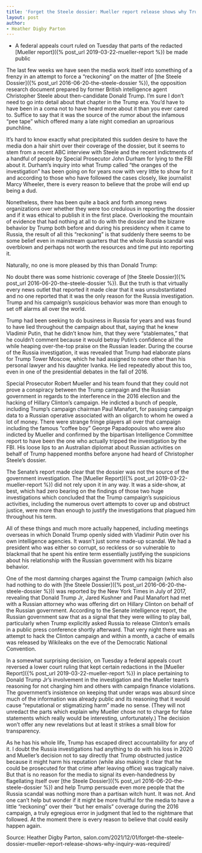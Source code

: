 ```yaml
---
title: 'Forget the Steele dossier: Mueller report release shows why Trump-Russia inquiry was required'
layout: post
author:
- Heather Digby Parton
---
```


- A federal appeals court ruled on Tuesday that parts of the redacted [Mueller report]({% post_url 2019-03-22-mueller-report %}) be made public

The last few weeks we have seen the media work itself into something of a frenzy in an attempt to force a “reckoning” on the matter of [the Steele Dossier]({% post_url 2016-06-20-the-steele-dossier %}), the opposition research document prepared by former British intelligence agent Christopher Steele about then-candidate Donald Trump. I’m sure I don’t need to go into detail about that chapter in the Trump era. You’d have to have been in a coma not to have heard more about it than you ever cared to. Suffice to say that it was the source of the rumor about the infamous “pee tape” which offered many a late night comedian an uproarious punchline.

It’s hard to know exactly what precipitated this sudden desire to have the media don a hair shirt over their coverage of the dossier, but it seems to stem from a recent ABC interview with Steele and the recent indictments of a handful of people by Special Prosecutor John Durham for lying to the FBI about it. Durham’s inquiry into what Trump called “the oranges of the investigation” has been going on for years now with very little to show for it and according to those who have followed the cases closely, like journalist Marcy Wheeler, there is every reason to believe that the probe will end up being a dud.

Nonetheless, there has been quite a back and forth among news organizations over whether they were too credulous in reporting the dossier and if it was ethical to publish it in the first place. Overlooking the mountain of evidence that had nothing at all to do with the dossier and the bizarre behavior by Trump both before and during his presidency when it came to Russia, the result of all this “reckoning” is that suddenly there seems to be some belief even in mainstream quarters that the whole Russia scandal was overblown and perhaps not worth the resources and time put into reporting it.

Naturally, no one is more pleased by this than Donald Trump:

No doubt there was some histrionic coverage of [the Steele Dossier]({% post_url 2016-06-20-the-steele-dossier %}). But the truth is that virtually every news outlet that reported it made clear that it was unsubstantiated and no one reported that it was the only reason for the Russia investigation. Trump and his campaign’s suspicious behavior was more than enough to set off alarms all over the world.

Trump had been seeking to do business in Russia for years and was found to have lied throughout the campaign about that, saying that he knew Vladimir Putin, that he didn’t know him, that they were “stablemates,” that he couldn’t comment because it would betray Putin’s confidence all the while heaping over-the-top praise on the Russian leader. During the course of the Russia investigation, it was revealed that Trump had elaborate plans for Trump Tower Moscow, which he had assigned to none other than his personal lawyer and his daughter Ivanka. He lied repeatedly about this too, even in one of the presidential debates in the fall of 2016.

Special Prosecutor Robert Mueller and his team found that they could not prove a conspiracy between the Trump campaign and the Russian government in regards to the interference in the 2016 election and the hacking of Hillary Clinton’s campaign. He indicted a bunch of people, including Trump’s campaign chairman Paul Manafort, for passing campaign data to a Russian operative associated with an oligarch to whom he owed a lot of money. There were strange fringe players all over that campaign including the famous “coffee boy” George Papadopoulos who were also indicted by Mueller and confirmed by the bipartisan Intelligence Committee report to have been the one who actually tripped the investigation by the FBI. His loose lips to an Australian diplomat about Russian activities on behalf of Trump happened months before anyone had heard of Christopher Steele’s dossier.

The Senate’s report made clear that the dossier was not the source of the government investigation. The [Mueller Report]({% post_url 2019-03-22-mueller-report %}) did not rely upon it in any way. It was a side-show, at best, which had zero bearing on the findings of those two huge investigations which concluded that the Trump campaign’s suspicious activities, including the numerous overt attempts to cover up and obstruct justice, were more than enough to justify the investigations that plagued him throughout his term.

All of these things and much more actually happened, including meetings overseas in which Donald Trump openly sided with Vladimir Putin over his own intelligence agencies. It wasn’t just some made-up scandal. We had a president who was either so corrupt, so reckless or so vulnerable to blackmail that he spent his entire term essentially justifying the suspicions about his relationship with the Russian government with his bizarre behavior.

One of the most damning charges against the Trump campaign (which also had nothing to do with [the Steele Dossier]({% post_url 2016-06-20-the-steele-dossier %})) was reported by the New York Times in July of 2017, revealing that Donald Trump Jr, Jared Kushner and Paul Manafort had met with a Russian attorney who was offering dirt on Hillary Clinton on behalf of the Russian government. According to the Senate intelligence report, the Russian government saw that as a signal that they were willing to play ball, particularly when Trump explicitly asked Russia to release Clinton’s emails in a public press conference shortly afterward. That very night there was an attempt to hack the Clinton campaign and within a month, a cache of emails was released by Wikileaks on the eve of the Democratic National Convention.

In a somewhat surprising decision, on Tuesday a federal appeals court reversed a lower court ruling that kept certain redactions in the [Mueller Report]({% post_url 2019-03-22-mueller-report %}) in place pertaining to Donald Trump Jr’s involvement in the investigation and the Mueller team’s reasoning for not charging him and others with campaign finance violations. The government’s insistence on keeping that under wraps was absurd since much of the information was already public and its reasoning that it would cause “reputational or stigmatizing harm” made no sense. (They will not unredact the parts which explain why Mueller chose not to charge for false statements which really would be interesting, unfortunately.) The decision won’t offer any new revelations but at least it strikes a small blow for transparency.

As he has his whole life, Trump has escaped direct accountability for any of it. I doubt the Russia investigations had anything to do with his loss in 2020 and Mueller’s decision not to say directly that Trump obstructed justice because it might harm his reputation (while also making it clear that he could be prosecuted for that crime after leaving office) was tragically naive. But that is no reason for the media to signal its even-handedness by flagellating itself over [the Steele Dossier]({% post_url 2016-06-20-the-steele-dossier %}) and help Trump persuade even more people that the Russia scandal was nothing more than a partisan witch hunt. It was not. And one can’t help but wonder if it might be more fruitful for the media to have a little “reckoning” over their “but her emails” coverage during the 2016 campaign, a truly egregious error in judgment that led to the nightmare that followed. At the moment there is every reason to believe that could easily happen again.

Source: Heather Digby Parton, salon.com/2021/12/01/forget-the-steele-dossier-mueller-report-release-shows-why-inquiry-was-required/
